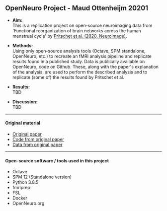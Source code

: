 ## OpenNeuro Project - Maud Ottenheijm 20201

- **Aim:**\
This is a replication project on open-source neuroimaging data from 'Functional reorganization of brain networks across the human menstrual cycle' by [Pritschet et al. (2020, Neuroimage)](https://www.sciencedirect.com/science/article/pii/S1053811920305772).

- **Methods:**\
Using only open-source analysis tools (Octave, SPM standalone, OpenNeuro, etc.) to recreate an fMRI analysis pipeline and replicate results found in a published study. Data is publically available on OpenNeuro, code on Github. These, along with the paper's explanation of the analysis, are used to perform the described analysis and to replicate (some of) the results found by Pritschet et al.

- **Results:**\
TBD

- **Discussion:**\
TBD

-----------------------------------

#### Original material

- [Original paper](https://www.sciencedirect.com/science/article/pii/S1053811920305772)
- [Code from original paper](https://github.com/tsantander/PritschetSantander2020_NI_Hormones)
- [Data from original paper](https://openneuro.org/datasets/ds002674/versions/1.0.5)

-----------------------------------

#### Open-source software / tools used in this project

- Octave
- SPM 12 (Standalone version)
- Python 3.8.5
- fmriprep
- FSL
- Docker
- OpenNeuro.org